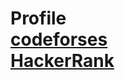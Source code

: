 <h1> Profile
  <br>
  <a href="https://codeforces.com/profile/samiulhasansiyam7">codeforses </a>
  <br>
  <a href="https://www.hackerrank.com/profile/samiulhasansiyam"> HackerRank </a>
</h1>
  
